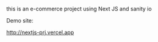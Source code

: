 this is an e-commerce project using Next JS and sanity io


Demo site:

http://nextjs-prj.vercel.app
